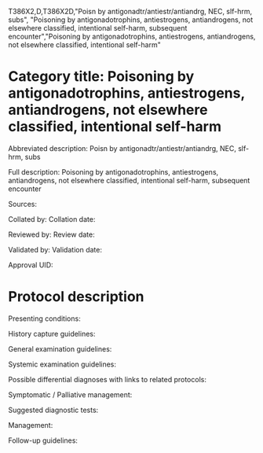 T386X2,D,T386X2D,"Poisn by antigonadtr/antiestr/antiandrg, NEC, slf-hrm, subs", "Poisoning by antigonadotrophins, antiestrogens, antiandrogens, not elsewhere classified, intentional self-harm, subsequent encounter","Poisoning by antigonadotrophins, antiestrogens, antiandrogens, not elsewhere classified, intentional self-harm"
# Category title: Poisoning by antigonadotrophins, antiestrogens, antiandrogens, not elsewhere classified, intentional self-harm

Abbreviated description: Poisn by antigonadtr/antiestr/antiandrg, NEC, slf-hrm, subs

Full description: Poisoning by antigonadotrophins, antiestrogens, antiandrogens, not elsewhere classified, intentional self-harm, subsequent encounter

Sources:

Collated by:
Collation date:

Reviewed by:
Review date:

Validated by:
Validation date:

Approval UID:

# Protocol description

Presenting conditions:

History capture guidelines:

General examination guidelines:

Systemic examination guidelines:

Possible differential diagnoses with links to related protocols:

Symptomatic / Palliative management:

Suggested diagnostic tests:

Management:

Follow-up guidelines:
